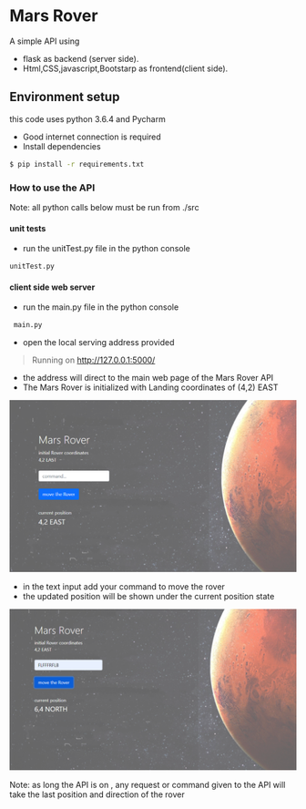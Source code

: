 # Mars Rover
 A simple API using 
-  flask as backend (server side).
-  Html,CSS,javascript,Bootstarp as frontend(client side).


 
## Environment setup
 this code uses python 3.6.4 and Pycharm
- Good internet connection is required
- Install dependencies
```bash
$ pip install -r requirements.txt
```

### How to use the API

Note: all python calls below must be run from ./src

#### unit tests
- run the unitTest.py file in the python console
 ```bash
 unitTest.py
```
#### client side web server
- run the main.py file in the python console

```bash
 main.py
```
- open the local serving address provided

>Running on http://127.0.0.1:5000/ 

- the address will direct to the main web page of the Mars Rover API
- The Mars Rover is initialized with Landing coordinates of (4,2) EAST 

![main-web-page](https://github.com/EbtihalSherif/Mars-Rover/blob/main/images/main%20web%20page.PNG)

- in the text input add your command to move the rover
- the updated position will be shown under the current position state

![moved-rover](https://raw.githubusercontent.com/EbtihalSherif/Mars-Rover/main/images/moved%20rover.PNG)

Note: as long the API is on , any request or command given to the API will take the last position and direction of the rover 






 
 
